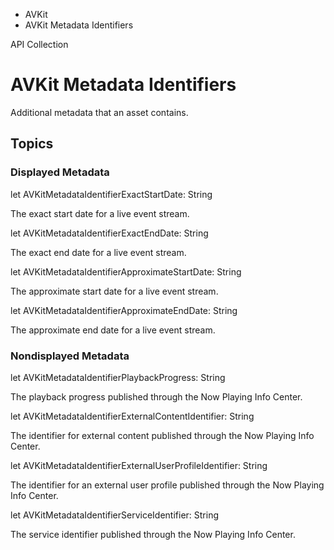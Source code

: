 

- AVKit
-  AVKit Metadata Identifiers 

API Collection

# AVKit Metadata Identifiers

Additional metadata that an asset contains.

## Topics

### Displayed Metadata

let AVKitMetadataIdentifierExactStartDate: String

The exact start date for a live event stream.

let AVKitMetadataIdentifierExactEndDate: String

The exact end date for a live event stream.

let AVKitMetadataIdentifierApproximateStartDate: String

The approximate start date for a live event stream.

let AVKitMetadataIdentifierApproximateEndDate: String

The approximate end date for a live event stream.

### Nondisplayed Metadata

let AVKitMetadataIdentifierPlaybackProgress: String

The playback progress published through the Now Playing Info Center.

let AVKitMetadataIdentifierExternalContentIdentifier: String

The identifier for external content published through the Now Playing Info Center.

let AVKitMetadataIdentifierExternalUserProfileIdentifier: String

The identifier for an external user profile published through the Now Playing Info Center.

let AVKitMetadataIdentifierServiceIdentifier: String

The service identifier published through the Now Playing Info Center.

